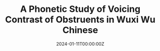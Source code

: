 ---
title: A Phonetic Study of Voicing Contrast of Obstruents in Wuxi Wu Chinese
summary: Presented on LPP Graduate Thesis Workshop
authors: 
 - admin
tags: 
 - Wuxi Wu
categories: []
date: '2024-01-11T00:00:00Z'
image: uploads/slides cover.png
url_pdf: uploads/thesis workshop.pdf
---